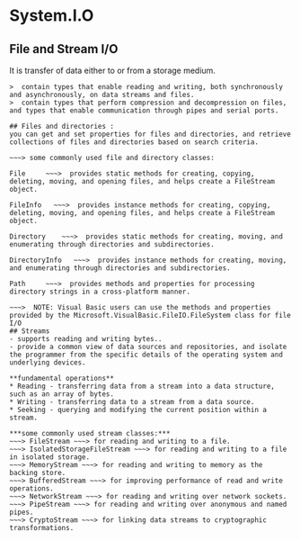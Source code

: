 # System.I.O
## File and Stream I/O
It is transfer of data either to or from a storage medium.

~~~> the System.IO namespaces
>  contain types that enable reading and writing, both synchronously and asynchronously, on data streams and files.
>  contain types that perform compression and decompression on files, and types that enable communication through pipes and serial ports.

## Files and directories :
you can get and set properties for files and directories, and retrieve collections of files and directories based on search criteria.

~~~> some commonly used file and directory classes:

File     ~~~>  provides static methods for creating, copying, deleting, moving, and opening files, and helps create a FileStream object.

FileInfo   ~~~>  provides instance methods for creating, copying, deleting, moving, and opening files, and helps create a FileStream object.

Directory    ~~~>  provides static methods for creating, moving, and enumerating through directories and subdirectories.

DirectoryInfo   ~~~>  provides instance methods for creating, moving, and enumerating through directories and subdirectories.

Path     ~~~>  provides methods and properties for processing directory strings in a cross-platform manner.

~~~>  NOTE: Visual Basic users can use the methods and properties provided by the Microsoft.VisualBasic.FileIO.FileSystem class for file I/O
## Streams
- supports reading and writing bytes..
- provide a common view of data sources and repositories, and isolate the programmer from the specific details of the operating system and underlying devices.

**fundamental operations**
* Reading - transferring data from a stream into a data structure, such as an array of bytes.
* Writing - transferring data to a stream from a data source.
* Seeking - querying and modifying the current position within a stream.

***some commonly used stream classes:***
~~~> FileStream ~~~> for reading and writing to a file.
~~~> IsolatedStorageFileStream ~~~> for reading and writing to a file in isolated storage.
~~~> MemoryStream ~~~> for reading and writing to memory as the backing store.
~~~> BufferedStream ~~~> for improving performance of read and write operations.
~~~> NetworkStream ~~~> for reading and writing over network sockets.
~~~> PipeStream ~~~> for reading and writing over anonymous and named pipes.
~~~> CryptoStream ~~~> for linking data streams to cryptographic transformations.














